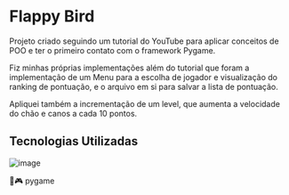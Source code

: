# Flappy Bird

Projeto criado seguindo um tutorial do YouTube 
para aplicar conceitos de POO e ter o primeiro 
contato com o framework Pygame.

Fiz minhas próprias implementações além do tutorial 
que foram a implementação de um Menu para a escolha 
de jogador e visualização do ranking de pontuação, e 
o arquivo em si para salvar a lista de pontuação.

Apliquei também a incrementação de um level, que aumenta a
velocidade do chão e canos a cada 10 pontos.

## Tecnologias Utilizadas

![image](https://github.com/user-attachments/assets/19ed93d9-4df7-4c5b-a5f2-3168f99f5b60)

🐍🎮 pygame


